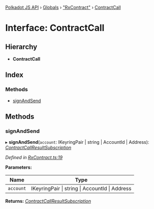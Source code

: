 [Polkadot JS API](../README.md) › [Globals](../globals.md) › ["RxContract"](../modules/_rxcontract_.md) › [ContractCall](_rxcontract_.contractcall.md)

# Interface: ContractCall

## Hierarchy

* **ContractCall**

## Index

### Methods

* [signAndSend](_rxcontract_.contractcall.md#signandsend)

## Methods

###  signAndSend

▸ **signAndSend**(`account`: IKeyringPair | string | AccountId | Address): *[ContractCallResultSubscription](../modules/_rxcontract_.md#contractcallresultsubscription)*

*Defined in [RxContract.ts:19](https://github.com/polkadot-js/api/blob/25f78a7/packages/api-contract/src/RxContract.ts#L19)*

**Parameters:**

Name | Type |
------ | ------ |
`account` | IKeyringPair &#124; string &#124; AccountId &#124; Address |

**Returns:** *[ContractCallResultSubscription](../modules/_rxcontract_.md#contractcallresultsubscription)*
